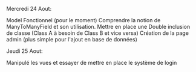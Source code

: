 Mercredi 24 Aout:

Model Fonctionnel (pour le moment)
Comprendre la notion de ManyToManyField et son utilisation.
Mettre en place une Double inclusion de classe (Class A à besoin de Class B et vice versa)
Création de la page admin (plus simple pour l'ajout en base de données)

Jeudi 25 Aout:

Manipulé les vues et essayer de mettre en place le système de login
